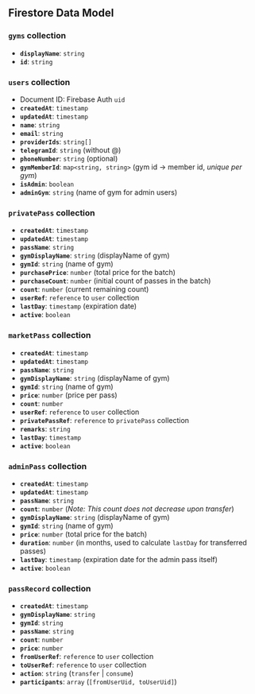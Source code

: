## Firestore Data Model

### `gyms` collection
- **`displayName`**: `string`
- **`id`**: `string`

### `users` collection
- Document ID: Firebase Auth `uid`
- **`createdAt`**: `timestamp`
- **`updatedAt`**: `timestamp`
- **`name`**: `string`
- **`email`**: `string`
- **`providerIds`**: `string[]`
- **`telegramId`**: `string` (without @)
- **`phoneNumber`**: `string` (optional)
- **`gymMemberId`**: `map<string, string>` (gym id -> member id, *unique per gym*)
- **`isAdmin`**: `boolean`
- **`adminGym`**: `string` (name of gym for admin users)

### `privatePass` collection
- **`createdAt`**: `timestamp`
- **`updatedAt`**: `timestamp`
- **`passName`**: `string` 
- **`gymDisplayName`**: `string` (displayName of gym)
- **`gymId`**: `string` (name of gym)
- **`purchasePrice`**: `number` (total price for the batch)
- **`purchaseCount`**: `number` (initial count of passes in the batch)
- **`count`**: `number` (current remaining count)
- **`userRef`**: `reference` to `user` collection
- **`lastDay`**: `timestamp` (expiration date)
- **`active`**: `boolean`

### `marketPass` collection
- **`createdAt`**: `timestamp`
- **`updatedAt`**: `timestamp`
- **`passName`**: `string` 
- **`gymDisplayName`**: `string` (displayName of gym)
- **`gymId`**: `string` (name of gym)
- **`price`**: `number` (price per pass)
- **`count`**: `number`
- **`userRef`**: `reference` to `user` collection
- **`privatePassRef`**: `reference` to `privatePass` collection
- **`remarks`**: `string`
- **`lastDay`**: `timestamp`
- **`active`**: `boolean`

### `adminPass` collection
- **`createdAt`**: `timestamp`
- **`updatedAt`**: `timestamp`
- **`passName`**: `string` 
- **`count`**: `number` (*Note: This count does not decrease upon transfer*)
- **`gymDisplayName`**: `string` (displayName of gym)
- **`gymId`**: `string` (name of gym)
- **`price`**: `number` (total price for the batch)
- **`duration`**: `number` (in months, used to calculate `lastDay` for transferred passes)
- **`lastDay`**: `timestamp` (expiration date for the admin pass itself)
- **`active`**: `boolean`

### `passRecord` collection
- **`createdAt`**: `timestamp`
- **`gymDisplayName`**: `string` 
- **`gymId`**: `string`
- **`passName`**: `string` 
- **`count`**: `number`
- **`price`**: `number`
- **`fromUserRef`**: `reference` to `user` collection
- **`toUserRef`**: `reference` to `user` collection
- **`action`**: `string` (`transfer` | `consume`)
- **`participants`**: `array` (`[fromUserUid, toUserUid]`)
